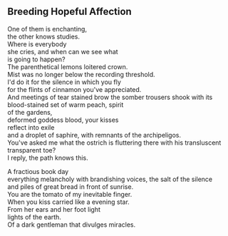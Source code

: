 Breeding Hopeful Affection
--------------------------
One of them is enchanting,  
the other knows studies.  
Where is everybody  
she cries, and when can we see what  
is going to happen?  
The parenthetical lemons loitered crown.  
Mist was no longer below the recording threshold.  
I'd do it for the silence in which you fly  
for the flints of cinnamon you've appreciated.  
And meetings of tear stained brow the somber trousers shook with its blood-stained set of warm peach, spirit  
of the gardens,  
deformed goddess blood, your kisses  
reflect into exile  
and a droplet of saphire, with remnants of the archipeligos.  
You've asked me what the ostrich is fluttering there with his transluscent transparent toe?  
I reply, the path knows this.  
  
A fractious book day  
everything melancholy with brandishing voices, the salt of the silence  
and piles of great bread in front of sunrise.  
You are the tomato of my inevitable finger.  
When you kiss carried like a evening star.  
From her ears and her foot light  
lights of the earth.  
Of a dark gentleman that divulges miracles.  
